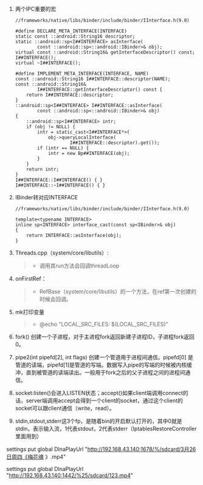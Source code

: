 1. 两个IPC重要的宏
    ```
    //frameworks/native/libs/binder/include/binder/IInterface.h(9.0)

    #define DECLARE_META_INTERFACE(INTERFACE)
    static const ::android::String16 descriptor;
    static ::android::sp<I##INTERFACE> asInterface(
            const ::android::sp<::android::IBinder>& obj);
    virtual const ::android::String16& getInterfaceDescriptor() const;
    I##INTERFACE();
    virtual ~I##INTERFACE();
    
    #define IMPLEMENT_META_INTERFACE(INTERFACE, NAME)
    const ::android::String16 I##INTERFACE::descriptor(NAME);
    const ::android::String16&
            I##INTERFACE::getInterfaceDescriptor() const {
        return I##INTERFACE::descriptor;
    }
    ::android::sp<I##INTERFACE> I##INTERFACE::asInterface(
            const ::android::sp<::android::IBinder>& obj)
    {
        ::android::sp<I##INTERFACE> intr;
        if (obj != NULL) {
            intr = static_cast<I##INTERFACE*>(
                obj->queryLocalInterface(
                        I##INTERFACE::descriptor).get());
            if (intr == NULL) {
                intr = new Bp##INTERFACE(obj);
            }
        }
        return intr;
    }
    I##INTERFACE::I##INTERFACE() { }
    I##INTERFACE::~I##INTERFACE() { }
    ```
2. IBinder转对应INTERFACE
    ```
    //frameworks/native/libs/binder/include/binder/IInterface.h(9.0)

    template<typename INTERFACE>
    inline sp<INTERFACE> interface_cast(const sp<IBinder>& obj)
    {
        return INTERFACE::asInterface(obj);
    }
    ```

3. Threads.cpp（system/core/libutils）:
    >- 调用其run方法会回调threadLoop

4. onFirstRef：
    >- RefBase（system/core/libutils）的一个方法，在ref第一次创建的时候会回调。

5. mk打印变量
    >- @echo "LOCAL_SRC_FILES: $(LOCAL_SRC_FILES)"

6. fork() 创建一个子进程，对于主进程fork返回新建子进程ID，子进程fork返回0。

7. pipe2(int pipefd[2], int flags) 创建一个管道用于进程间通信。pipefd[0] 是管道的读端，pipefd[1]是管道的写端。数据写入pipe的写端的时候被内核缓冲，直到被管道的读端读出。一般用于fork之后的父子进程之间的进程间通信。

8. socket:listen()会进入LISTEN状态；accept()如果client端调用connect的话，server端调用accept会得到一个client的socket，通过这个client的socket可以跟client通信（write，read）。

9. stdin,stdout,stderr这3个fp，是随着bin的开启默认打开的，其中0就是stdin，表示输入流，1代表stdout，2代表stderr（IptablesRestoreController里面用到）




settings put global DlnaPlayUrl "http://192.168.43.140:1678/%/sdcard/3月26日周四《梅花魂 》.mp4"

settings put global DlnaPlayUrl "http://192.168.43.140:1442/%25/sdcard/123.mp4"

